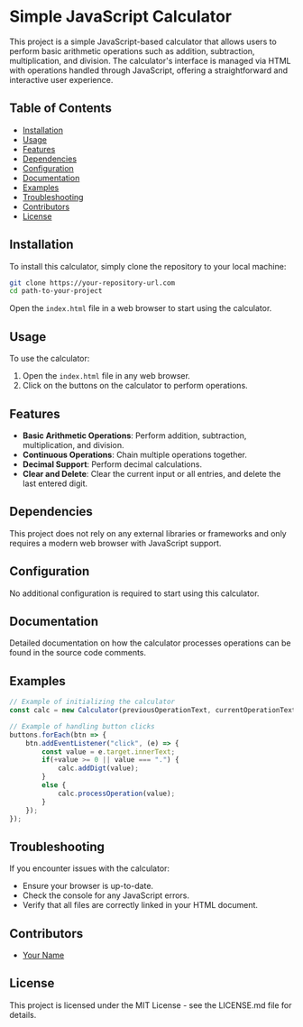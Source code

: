 # Simple JavaScript Calculator

This project is a simple JavaScript-based calculator that allows users to perform basic arithmetic operations such as addition, subtraction, multiplication, and division. The calculator's interface is managed via HTML with operations handled through JavaScript, offering a straightforward and interactive user experience.

## Table of Contents

- [Installation](#installation)
- [Usage](#usage)
- [Features](#features)
- [Dependencies](#dependencies)
- [Configuration](#configuration)
- [Documentation](#documentation)
- [Examples](#examples)
- [Troubleshooting](#troubleshooting)
- [Contributors](#contributors)
- [License](#license)

## Installation

To install this calculator, simply clone the repository to your local machine:

```bash
git clone https://your-repository-url.com
cd path-to-your-project
```

Open the `index.html` file in a web browser to start using the calculator.

## Usage

To use the calculator:

1. Open the `index.html` file in any web browser.
2. Click on the buttons on the calculator to perform operations.

## Features

- **Basic Arithmetic Operations**: Perform addition, subtraction, multiplication, and division.
- **Continuous Operations**: Chain multiple operations together.
- **Decimal Support**: Perform decimal calculations.
- **Clear and Delete**: Clear the current input or all entries, and delete the last entered digit.

## Dependencies

This project does not rely on any external libraries or frameworks and only requires a modern web browser with JavaScript support.

## Configuration

No additional configuration is required to start using this calculator.

## Documentation

Detailed documentation on how the calculator processes operations can be found in the source code comments.

## Examples

```javascript
// Example of initializing the calculator
const calc = new Calculator(previousOperationText, currentOperationText);

// Example of handling button clicks
buttons.forEach(btn => {
    btn.addEventListener("click", (e) => {
        const value = e.target.innerText;
        if(+value >= 0 || value === ".") {
            calc.addDigt(value);
        }
        else {
            calc.processOperation(value);
        }
    });
});
```

## Troubleshooting

If you encounter issues with the calculator:
- Ensure your browser is up-to-date.
- Check the console for any JavaScript errors.
- Verify that all files are correctly linked in your HTML document.

## Contributors

- [Your Name](https://your-profile-url.com)

## License

This project is licensed under the MIT License - see the LICENSE.md file for details.
